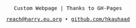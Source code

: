 <samp>

<p align="center">Custom Webpage | Thanks to GH-Pages</p>

<p align="center"><a href="mailto:reach@harry.eu.org">reach@harry.eu.org</a> • <a href="https://github.com/hkauhaad">github.com/hkauhaad</a></p>

</samp>
